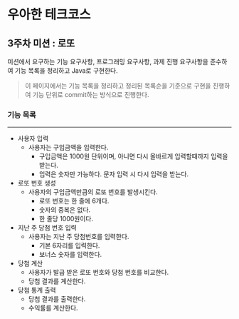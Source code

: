 # 우아한 테크코스

## 3주차 미션 : 로또

미션에서 요구하는 기능 요구사항, 프로그래밍 요구사항, 과제 진행 요구사항을 준수하여 기능 목록을 정리하고 Java로 구현한다.

> 이 페이지에서는 기능 목록을 정리하고 정리된 목록순을 기준으로 구현을 진행하여 기능 단위로 commit하는 방식으로 진행한다.

### 기능 목록

------

- 사용자 입력
  - 사용자는 구입금액을 입력한다.
    - 구입금액은 1000원 단위이며, 아니면 다시 올바르게 입력할때까지 입력을 받는다.
    - 입력은 숫자만 가능하다. 문자 입력 시 다시 입력을 받는다.
- 로또 번호 생성
  - 사용자의 구입금액만큼의 로또 번호를 발생시킨다.
    - 로또 번호는 한 줄에 6개다.
    - 숫자의 중복은 없다.
    - 한 줄당 1000원이다.
- 지난 주 당첨 번호 입력
  - 사용자는 지난 주 당첨번호를 입력한다.
    - 기본 6자리를 입력한다.
    - 보너스 숫자를 입력한다.
- 당첨 계산
  - 사용자가 발급 받은 로또 번호와 당첨 번호를 비교한다.
  - 당첨 결과를 계산한다.
- 당첨 통계 출력
  - 당첨 결과를 출력한다.
  - 수익률를 계산한다.
